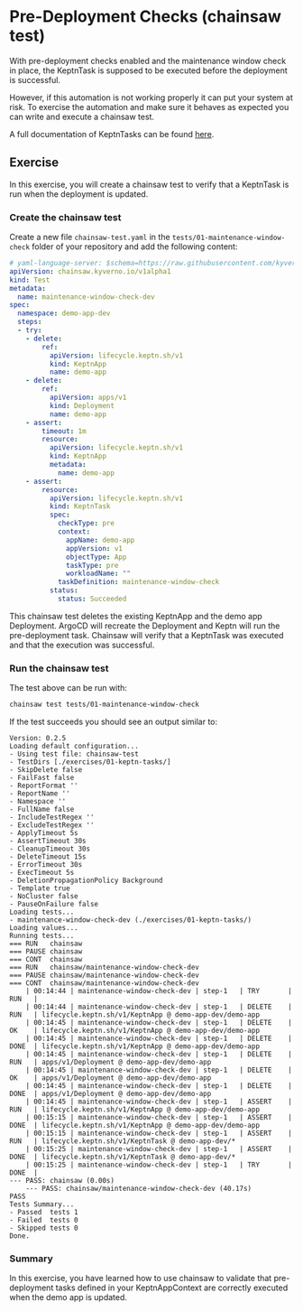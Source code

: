 # Pre-Deployment Checks (chainsaw test)

With pre-deployment checks enabled and the maintenance window check in place, the KeptnTask is supposed to be executed before the deployment is successful.

However, if this automation is not working properly it can put your system at risk.
To exercise the automation and make sure it behaves as expected you can write and execute a chainsaw test.

A full documentation of KeptnTasks can be found [here](https://kyverno.github.io/chainsaw/latest/).

## Exercise

In this exercise, you will create a chainsaw test to verify that a KeptnTask is run when the deployment is updated.

### Create the chainsaw test

Create a new file `chainsaw-test.yaml` in the `tests/01-maintenance-window-check` folder of your repository and add the following content:

```yaml
# yaml-language-server: $schema=https://raw.githubusercontent.com/kyverno/chainsaw/main/.schemas/json/test-chainsaw-v1alpha1.json
apiVersion: chainsaw.kyverno.io/v1alpha1
kind: Test
metadata:
  name: maintenance-window-check-dev
spec:
  namespace: demo-app-dev
  steps:
  - try:
    - delete:
        ref:
          apiVersion: lifecycle.keptn.sh/v1
          kind: KeptnApp
          name: demo-app
    - delete:
        ref:
          apiVersion: apps/v1
          kind: Deployment
          name: demo-app
    - assert:
        timeout: 1m
        resource:
          apiVersion: lifecycle.keptn.sh/v1
          kind: KeptnApp
          metadata:
            name: demo-app
    - assert:
        resource:
          apiVersion: lifecycle.keptn.sh/v1
          kind: KeptnTask
          spec:
            checkType: pre
            context:
              appName: demo-app
              appVersion: v1
              objectType: App
              taskType: pre
              workloadName: ""
            taskDefinition: maintenance-window-check
          status:
            status: Succeeded
```

This chainsaw test deletes the existing KeptnApp and the demo app Deployment.
ArgoCD will recreate the Deployment and Keptn will run the pre-deployment task.
Chainsaw will verify that a KeptnTask was executed and that the execution was successful.

### Run the chainsaw test

The test above can be run with:

```bash
chainsaw test tests/01-maintenance-window-check
```

If the test succeeds you should see an output similar to:
```
Version: 0.2.5
Loading default configuration...
- Using test file: chainsaw-test
- TestDirs [./exercises/01-keptn-tasks/]
- SkipDelete false
- FailFast false
- ReportFormat ''
- ReportName ''
- Namespace ''
- FullName false
- IncludeTestRegex ''
- ExcludeTestRegex ''
- ApplyTimeout 5s
- AssertTimeout 30s
- CleanupTimeout 30s
- DeleteTimeout 15s
- ErrorTimeout 30s
- ExecTimeout 5s
- DeletionPropagationPolicy Background
- Template true
- NoCluster false
- PauseOnFailure false
Loading tests...
- maintenance-window-check-dev (./exercises/01-keptn-tasks/)
Loading values...
Running tests...
=== RUN   chainsaw
=== PAUSE chainsaw
=== CONT  chainsaw
=== RUN   chainsaw/maintenance-window-check-dev
=== PAUSE chainsaw/maintenance-window-check-dev
=== CONT  chainsaw/maintenance-window-check-dev
    | 00:14:44 | maintenance-window-check-dev | step-1   | TRY       | RUN   |
    | 00:14:44 | maintenance-window-check-dev | step-1   | DELETE    | RUN   | lifecycle.keptn.sh/v1/KeptnApp @ demo-app-dev/demo-app
    | 00:14:45 | maintenance-window-check-dev | step-1   | DELETE    | OK    | lifecycle.keptn.sh/v1/KeptnApp @ demo-app-dev/demo-app
    | 00:14:45 | maintenance-window-check-dev | step-1   | DELETE    | DONE  | lifecycle.keptn.sh/v1/KeptnApp @ demo-app-dev/demo-app
    | 00:14:45 | maintenance-window-check-dev | step-1   | DELETE    | RUN   | apps/v1/Deployment @ demo-app-dev/demo-app
    | 00:14:45 | maintenance-window-check-dev | step-1   | DELETE    | OK    | apps/v1/Deployment @ demo-app-dev/demo-app
    | 00:14:45 | maintenance-window-check-dev | step-1   | DELETE    | DONE  | apps/v1/Deployment @ demo-app-dev/demo-app
    | 00:14:45 | maintenance-window-check-dev | step-1   | ASSERT    | RUN   | lifecycle.keptn.sh/v1/KeptnApp @ demo-app-dev/demo-app
    | 00:15:15 | maintenance-window-check-dev | step-1   | ASSERT    | DONE  | lifecycle.keptn.sh/v1/KeptnApp @ demo-app-dev/demo-app
    | 00:15:15 | maintenance-window-check-dev | step-1   | ASSERT    | RUN   | lifecycle.keptn.sh/v1/KeptnTask @ demo-app-dev/*
    | 00:15:25 | maintenance-window-check-dev | step-1   | ASSERT    | DONE  | lifecycle.keptn.sh/v1/KeptnTask @ demo-app-dev/*
    | 00:15:25 | maintenance-window-check-dev | step-1   | TRY       | DONE  |
--- PASS: chainsaw (0.00s)
    --- PASS: chainsaw/maintenance-window-check-dev (40.17s)
PASS
Tests Summary...
- Passed  tests 1
- Failed  tests 0
- Skipped tests 0
Done.
```

### Summary

In this exercise, you have learned how to use chainsaw to validate that pre-deployment tasks defined in your KeptnAppContext are correctly executed when the demo app is updated.
